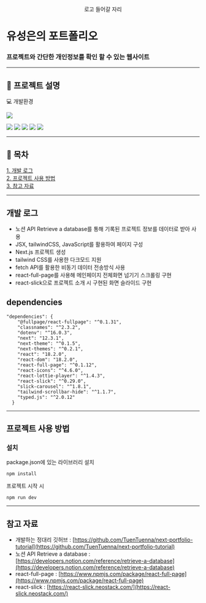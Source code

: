 <div align="center">
로고 들어갈 자리
</div>


# 유성은의 포트폴리오  
### 프로젝트와 간단한 개인정보를 확인 할 수 있는 웹사이트
  



---
  
## :pushpin: 프로젝트 설명
 
:computer: 개발환경  

<img src="https://img.shields.io/badge/Visual Studio Code-007ACC?style=flat&logo=Visual Studio Code&logoColor=white"/>

<img src="https://img.shields.io/badge/React-61DAFB?style=flat&logo=React&logoColor=white"/> <img src="https://img.shields.io/badge/Next.js-000000?style=flat&logo=Next.js&logoColor=white"/> 
<img src="https://img.shields.io/badge/JavaScript-F7DF1E?style=flat&logo=JavaScript&logoColor=white"/>
<img src="https://img.shields.io/badge/Tailwind CSS-06B6D4?style=flat&logo=Tailwind CSS&logoColor=white"/>
<img src="https://img.shields.io/badge/Notion-000000?style=flat&logo=Notion&logoColor=white"/>


---
  
## :pushpin: 목차  
[1. 개발 로그](#개발-로그)  
[2. 프로젝트 사용 방법](#프로젝트-사용-방법)  
[3. 참고 자료](#참고-자료)

---
  
## 개발 로그
* 노션 API Retrieve a database를 통해 기록된 프로젝트 정보를 데이터로 받아 사용
* JSX, tailwindCSS, JavaScript를 활용하여 페이지 구성
* Next.js 프로젝트 생성
* tailwind CSS를 사용한 다크모드 지원
* fetch API를 활용한 비동기 데이터 전송방식 사용
* react-full-page를 사용해 메인페이지 전체화면 넘기기 스크롤링 구현
* react-slick으로 프로젝트 소개 시 구현된 화면 슬라이드 구현


## dependencies  
```
"dependencies": {
    "@fullpage/react-fullpage": "^0.1.31",
    "classnames": "^2.3.2",
    "dotenv": "^16.0.3",
    "next": "12.3.1",
    "next-theme": "^0.1.5",
    "next-themes": "^0.2.1",
    "react": "18.2.0",
    "react-dom": "18.2.0",
    "react-full-page": "^0.1.12",
    "react-icons": "^4.6.0",
    "react-lottie-player": "^1.4.3",
    "react-slick": "^0.29.0",
    "slick-carousel": "^1.8.1",
    "tailwind-scrollbar-hide": "^1.1.7",
    "typed.js": "^2.0.12"
  }
```

---


## 프로젝트 사용 방법
### 설치
package.json에 있는 라이브러리 설치
```
npm install
```
프로젝트 시작 시
```
npm run dev
```



---
## 참고 자료


* 개발하는 정대리 깃허브 : [https://github.com/TuenTuenna/next-portfolio-tutorial](https://github.com/TuenTuenna/next-portfolio-tutorial)
* 노션 API Retrieve a database : [https://developers.notion.com/reference/retrieve-a-database](https://developers.notion.com/reference/retrieve-a-database)
* react-full-page : [https://www.npmjs.com/package/react-full-page](https://www.npmjs.com/package/react-full-page)
* react-slick : [https://react-slick.neostack.com/](https://react-slick.neostack.com/)
